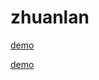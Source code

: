 # zhuanlan

 [demo](https://llxs.gitbub.io/index.html)
 
  [demo](https://llxs.gitbub.io/test.html)
